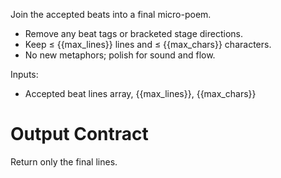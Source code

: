 Join the accepted beats into a final micro-poem.
- Remove any beat tags or bracketed stage directions.
- Keep ≤ {{max_lines}} lines and ≤ {{max_chars}} characters.
- No new metaphors; polish for sound and flow.

Inputs:
- Accepted beat lines array, {{max_lines}}, {{max_chars}}

# Output Contract
Return only the final lines.
